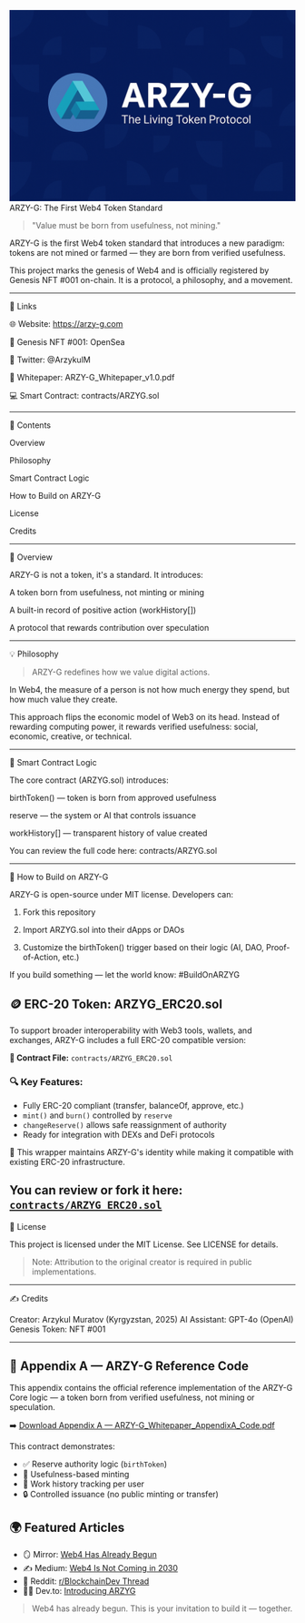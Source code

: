 ![ARZY-G Banner](./file_00000000c9f462468079676d7ac459ca.png) ARZY-G: The First Web4 Token Standard

  

> "Value must be born from usefulness, not mining."



ARZY-G is the first Web4 token standard that introduces a new paradigm: tokens are not mined or farmed — they are born from verified usefulness.

This project marks the genesis of Web4 and is officially registered by Genesis NFT #001 on-chain. It is a protocol, a philosophy, and a movement.


---

🔗 Links

🌐 Website: https://arzy-g.com

💎 Genesis NFT #001: OpenSea

🧠 Twitter: @ArzykulM

📜 Whitepaper: ARZY-G_Whitepaper_v1.0.pdf

💻 Smart Contract: contracts/ARZYG.sol



---

📘 Contents

Overview

Philosophy

Smart Contract Logic

How to Build on ARZY-G

License

Credits



---

🧭 Overview

ARZY-G is not a token, it's a standard. It introduces:

A token born from usefulness, not minting or mining

A built-in record of positive action (workHistory[])

A protocol that rewards contribution over speculation



---

💡 Philosophy

> ARZY-G redefines how we value digital actions.

In Web4, the measure of a person is not how much energy they spend, but how much value they create.



This approach flips the economic model of Web3 on its head. Instead of rewarding computing power, it rewards verified usefulness: social, economic, creative, or technical.


---

🔐 Smart Contract Logic

The core contract (ARZYG.sol) introduces:

birthToken() — token is born from approved usefulness

reserve — the system or AI that controls issuance

workHistory[] — transparent history of value created


You can review the full code here: contracts/ARZYG.sol


---

🚀 How to Build on ARZY-G

ARZY-G is open-source under MIT license. Developers can:

1. Fork this repository


2. Import ARZYG.sol into their dApps or DAOs


3. Customize the birthToken() trigger based on their logic (AI, DAO, Proof-of-Action, etc.)



If you build something — let the world know: #BuildOnARZYG

## 🪙 ERC-20 Token: ARZYG_ERC20.sol

To support broader interoperability with Web3 tools, wallets, and exchanges, ARZY-G includes a full ERC-20 compatible version:

**🔧 Contract File:** `contracts/ARZYG_ERC20.sol`

### 🔍 Key Features:
- Fully ERC-20 compliant (transfer, balanceOf, approve, etc.)
- `mint()` and `burn()` controlled by `reserve`
- `changeReserve()` allows safe reassignment of authority
- Ready for integration with DEXs and DeFi protocols

📌 This wrapper maintains ARZY-G's identity while making it compatible with existing ERC-20 infrastructure.

You can review or fork it here: [`contracts/ARZYG_ERC20.sol`](contracts/ARZYG_ERC20.sol)
---

📜 License

This project is licensed under the MIT License. See LICENSE for details.

> Note: Attribution to the original creator is required in public implementations.




---

✍️ Credits

Creator: Arzykul Muratov (Kyrgyzstan, 2025)
AI Assistant: GPT-4o (OpenAI)
Genesis Token: NFT #001

---
## 📄 Appendix A — ARZY-G Reference Code

This appendix contains the official reference implementation of the ARZY-G Core logic —
a token born from verified usefulness, not mining or speculation.

➡️ [Download Appendix A — ARZY-G_Whitepaper_AppendixA_Code.pdf](./ARZY-G_Whitepaper_AppendixA_Code.pdf)

This contract demonstrates:
- ✅ Reserve authority logic (`birthToken`)
- 🧠 Usefulness-based minting
- 📜 Work history tracking per user
- 🔒 Controlled issuance (no public minting or transfer)
## 🌍 Featured Articles

- 🪞 Mirror: [Web4 Has Already Begun](https://mirror.xyz/0x2B06FA1684C890d9b6A96006101e53Cec63c2113/oZTM72TDMehyD8XxCiKxm_T0_YzVY_RgylrCSC-JQd8)
- ✍️ Medium: [Web4 Is Not Coming in 2030](https://medium.com/@arzukul9977/web4-is-not-coming-in-2030-it-already-exists-5b660df4b134)
- 💬 Reddit: [r/BlockchainDev Thread](https://www.reddit.com/r/BlockchainDev/s/IIqd31ZXaS)
- 🧑‍💻 Dev.to: [Introducing ARZYG](https://dev.to/arzykul_muratov/introducing-arzy-g-the-first-living-token-of-web4-2icm)

> Web4 has already begun. This is your invitation to build it — together.

